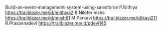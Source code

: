  Build-an-event-management-system-using-salesforce
P.Nithiya          https://trailblazer.me/id/nnithiya2
B.Nilofer nisha    https://trailblazer.me/id/nnish61
M.Parkavi          https://trailblazer.me/id/kavi211
R.Prasannadevi     https://trailblazer.me/id/pdevi145
